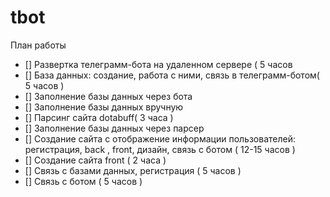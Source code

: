 # tbot
План работы
 - [] Развертка телеграмм-бота на удаленном сервере ( 5 часов
 - [] База данных: создание, работа с ними, связь в телеграмм-ботом( 5 часов )
 - [] Заполнение базы данных через бота
 - [] Заполнение базы данных вручную 
 - [] Парсинг сайта dotabuff( 3 часа )
 - [] Заполнение базы данных через парсер
 - [] Создание сайта с отображение информации пользователей: регистрация, back , front, дизайн, связь с ботом ( 12-15 часов )
 - [] Создание сайта front ( 2 часа )
 - [] Связь с базами данных, регистрация ( 5 часов )
 - [] Связь с ботом ( 5 часов )
